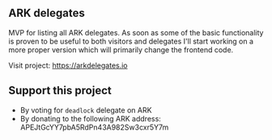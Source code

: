 ## ARK delegates

MVP for listing all ARK delegates. As soon as some of the basic functionality is proven to be useful
to both visitors and delegates I'll start working on a more proper version which will primarily
change the frontend code.

Visit project: https://arkdelegates.io

## Support this project
- By voting for `deadlock` delegate on ARK
- By donating to the following ARK address: APEJtGcYY7pbA5RdPn43A982Sw3cxr5Y7m
